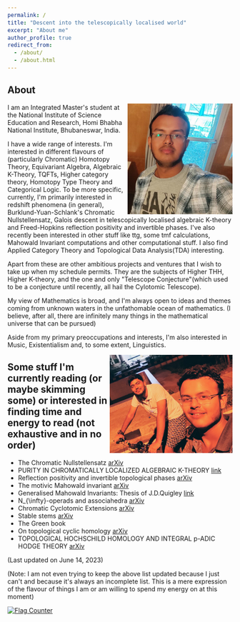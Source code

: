 ```yaml
---
permalink: /
title: "Descent into the telescopically localised world"
excerpt: "About me"
author_profile: true
redirect_from: 
  - /about/
  - /about.html
---
```



## About 



<p align="right">
   <img src="/images/Jeunotel pIcC.jpg" align="right"  alt width="235px"/>
</p>

I am an Integrated Master's student at the National Institute of Science Education and Research, Homi Bhabha National Institute, Bhubaneswar, India.

I have a wide range of interests. I'm interested in different flavours of (particularly Chromatic) Homotopy Theory, Equivariant Algebra, Algebraic K-Theory, TQFTs, Higher category theory, Homotopy Type Theory and Categorical Logic. To be more specific, currently, I'm primarily interested in redshift phenomena (in general), Burklund-Yuan-Schlank's Chromatic Nullstellensatz, Galois descent in telescopically localised algebraic K-theory and Freed-Hopkins reflection positivity and invertible phases. I've also recently been interested in other stuff like ttg, some tmf calculations, Mahowald Invariant computations and other computational stuff. I also find Applied Category Theory and Topological Data Analysis(TDA) interesting.

Apart from these are other ambitious projects and ventures that I wish to take up when my schedule permits. They are the subjects of Higher THH, Higher K-theory, and the one and only "Telescope Conjecture"(which used to be a conjecture until recently, all hail the Cylotomic Telescope).

My view of Mathematics is broad, and I'm always open to ideas and themes coming from unknown waters in the unfathomable ocean of mathematics. (I believe, after all, there are infinitely many things in the mathematical universe that can be pursued) 


Aside from my primary preoccupations and interests, I'm also interested in Music, Existentialism and, to some extent, Linguistics.

<p align="right">
   <img src="/images/night ride.jpg" align="right"  alt width="275px"/>
</p>

## Some stuff I'm currently reading (or maybe skimming some) or interested in finding time and energy to read (not exhaustive and in no order) 

* The Chromatic Nullstellensatz [arXiv](https://arxiv.org/abs/2207.09929)
* PURITY IN CHROMATICALLY LOCALIZED ALGEBRAIC K-THEORY [link](https://people.math.rochester.edu/faculty/doug/otherpapers/LMMT.pdf)
* Reflection positivity and invertible topological phases [arXiv](https://arxiv.org/abs/1604.06527)
* The motivic Mahowald invariant [arXiv](https://arxiv.org/abs/1801.06035)
* Generalised Mahowald Invariants: Thesis of J.D.Quigley [link](https://curate.nd.edu/downloads/und:q524jm24d1z)
* N_{\infty}-operads and associahedra [arXiv](https://arxiv.org/abs/1905.03797) 
* Chromatic Cyclotomic Extensions [arXiv](https://arxiv.org/abs/2103.02471)
* Stable stems [arXiv](https://arxiv.org/abs/1407.8418)
* The Green book 
* On topological cyclic homology [arXiv](https://arxiv.org/abs/1707.01799)
* TOPOLOGICAL HOCHSCHILD HOMOLOGY AND INTEGRAL p-ADIC HODGE THEORY [arXiv](https://arxiv.org/abs/1802.03261)




(Last updated on June 14, 2023)

(Note: I am not even trying to keep the above list updated because I just can't and because it's always an incomplete list. This is a mere expression of the flavour of things I am or am willing to spend my energy on at this moment) 




<a href="https://info.flagcounter.com/VgVX"><img src="https://s01.flagcounter.com/count/VgVX/bg_FF5959/txt_000000/border_52ABCC/columns_1/maxflags_5/viewers_0/labels_1/pageviews_0/flags_0/percent_0/" alt="Flag Counter" border="0"></a>
